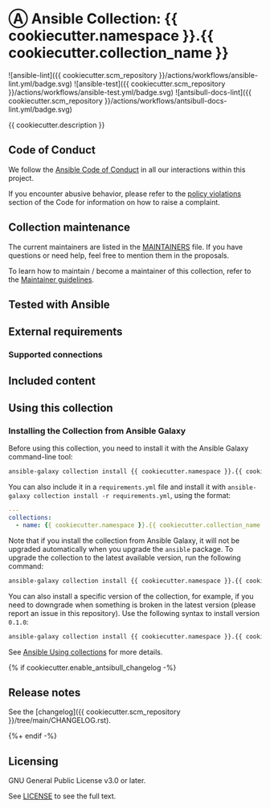 # Ⓐ Ansible Collection: {{ cookiecutter.namespace }}.{{ cookiecutter.collection_name }}

![ansible-lint]({{ cookiecutter.scm_repository }}/actions/workflows/ansible-lint.yml/badge.svg)
![ansible-test]({{ cookiecutter.scm_repository }}/actions/workflows/ansible-test.yml/badge.svg)
![antsibull-docs-lint]({{ cookiecutter.scm_repository }}/actions/workflows/antsibull-docs-lint.yml/badge.svg)

{{ cookiecutter.description }}

## Code of Conduct

We follow the [Ansible Code of Conduct](https://docs.ansible.com/ansible/devel/community/code_of_conduct.html) in all our interactions within this project.

If you encounter abusive behavior, please refer to the [policy violations](https://docs.ansible.com/ansible/devel/community/code_of_conduct.html#policy-violations) section of the Code for information on how to raise a complaint.

## Collection maintenance

The current maintainers are listed in the [MAINTAINERS](MAINTAINERS) file. If you have questions or need help, feel free to mention them in the proposals.

To learn how to maintain / become a maintainer of this collection, refer to the [Maintainer guidelines](MAINTAINING.md).

## Tested with Ansible

<!-- List the versions of Ansible the collection has been tested with. Must match what is in galaxy.yml. -->

## External requirements

<!-- List any external resources the collection depends on, for example minimum versions of an OS, libraries, or utilities. Do not list other Ansible collections here. -->

### Supported connections

<!-- Optional. If your collection supports only specific connection types (such as HTTPAPI, netconf, or others), list them here. -->

## Included content

<!-- Galaxy will eventually list the module docs within the UI, but until that is ready, you may need to either describe your plugins etc here, or point to an external docsite to cover that information. -->

## Using this collection

<!--Include some quick examples that cover the most common use cases for your collection content. It can include the following examples of installation and upgrade (change NAMESPACE.COLLECTION_NAME correspondingly):-->

### Installing the Collection from Ansible Galaxy

Before using this collection, you need to install it with the Ansible Galaxy command-line tool:

```bash
ansible-galaxy collection install {{ cookiecutter.namespace }}.{{ cookiecutter.collection_name }}
```

You can also include it in a `requirements.yml` file and install it with `ansible-galaxy collection install -r requirements.yml`, using the format:

```yaml
---
collections:
  - name: {{ cookiecutter.namespace }}.{{ cookiecutter.collection_name }}
```

Note that if you install the collection from Ansible Galaxy, it will not be upgraded automatically when you upgrade the `ansible` package. To upgrade the collection to the latest available version, run the following command:

```bash
ansible-galaxy collection install {{ cookiecutter.namespace }}.{{ cookiecutter.collection_name }} --upgrade
```

You can also install a specific version of the collection, for example, if you need to downgrade when something is broken in the latest version (please report an issue in this repository). Use the following syntax to install version `0.1.0`:

```bash
ansible-galaxy collection install {{ cookiecutter.namespace }}.{{ cookiecutter.collection_name }}:==0.1.0
```

See [Ansible Using collections](https://docs.ansible.com/ansible/devel/user_guide/collections_using.html) for more details.

{% if cookiecutter.enable_antsibull_changelog -%}
## Release notes

See the [changelog]({{ cookiecutter.scm_repository }}/tree/main/CHANGELOG.rst).

{%+ endif -%}

## Licensing

GNU General Public License v3.0 or later.

See [LICENSE](https://www.gnu.org/licenses/gpl-3.0.txt) to see the full text.
